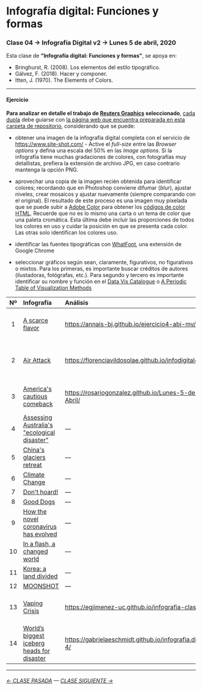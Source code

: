 # Infografía digital: Funciones y formas

### Clase 04 → Infografía Digital v2 → Lunes 5 de abril, 2020
 
Esta clase de **"Infografía digital: Funciones y formas"**, se apoya en:

- Bringhurst, R. (2008). Los elementos del estilo tipográfico.
- Gálvez, F. (2018). Hacer y componer. 
- Itten, J. (1970). The Elements of Colors.  

- - - - - - - 

#### Ejercicio

**Para analizar en detalle el trabajo de [Reuters Graphics](https://graphics.reuters.com/) seleccionado**, [cada dupla](https://docs.google.com/spreadsheets/d/1MIt1eZa-xDh4c1b-sxnYB19rWPAt2jouhps3nAk8WNc/edit?usp=sharing) debe guiarse con [la página web que encuentra preparada en esta carpeta de repositorio](https://profesorfaco.github.io/dno075-2021-1/clase-04/), considerando que se puede:  

- obtener una imagen de la infografía digital completa con el servicio de https://www.site-shot.com/ - Active el *full-size* entre las *Browser options* y defina una escala del 50% en las *Image options*. Si la infografía tiene muchas gradaciones de colores, con fotografías muy detallistas, prefiera la extensión de archivo JPG, en caso contrario mantenga la opción PNG. 

- aprovechar una copia de la imagen recién obtenida para identificar colores; recordando que en Photoshop conviene difumar (*blur*), ajustar niveles, crear mosaicos y ajustar nuevamente (siempre comparando con el original). El resultado de este proceso es una imagen muy pixelada que se puede subir a [Adobe Color](https://color.adobe.com/es/create/image) para obtener los [códigos de color HTML](https://htmlcolorcodes.com/es/). Recuerde que no es lo mismo una carta o un tema de color que una paleta cromática. Esta última debe incluir las proporciones de todos los colores en uso y cuidar la posición en que se presenta cada color. Las otras solo identifican los colores uso.

- identificar las fuentes tipográficas con [WhatFont](https://chrome.google.com/webstore/detail/whatfont/jabopobgcpjmedljpbcaablpmlmfcogm), una extensión de Google Chrome

- seleccionar gráficos según sean, claramente, figurativos, no figurativos o mixtos. Para los primeras, es importante buscar créditos de autores (ilustadoras, fotógrafas, etc.). Para segundo y tercero es importante identificar su nombre y función en el [Data Vis Catalogue](https://datavizcatalogue.com/ES/buscar.html) o [A Periodic Table of Visualization Methods](https://www.visual-literacy.org/periodic_table/periodic_table.html)


| Nº    | Infografía          | Análisis                 | Estudiantes                | 
|:-----:|:--------------------|:-------------------------|:---------------------------|
|  1    | [A scarce flavor](https://graphics.reuters.com/MCCORMICK-VANILLA/010092KE3B8/index.html) | https://annais-bj.github.io/ejercicio4-abj-mv/ | ANNAIS BERTIN + MONSERRAT VERGARA |
|  2    | [Air Attack](https://graphics.reuters.com/CALIFORNIA-WILDFIRE/AIRCRAFT/bdwpkzmyyvm/index.html) | https://florenciavildosolae.github.io/infodigital4/ | AGUSTINA GONZÁLEZ + FLORENCIA VILDÓSOLA |
|  3    | [America's cautious comeback](https://graphics.reuters.com/HEALTH-CORONAVIRUS/USA-TRENDS/jznpnbdojpl/index.html) | https://rosariogonzalez.github.io/Lunes-5-de-Abril/ | ROSARIO GONZÁLEZ + ELISA ROMÁN |
|  4    | [Assessing Australia's "ecological disaster"](https://graphics.reuters.com/AUSTRALIA-BUSHFIRES-WILDLIFE/0100B5672VM/index.html) | — | — |
|  5    | [China's glaciers retreat](https://graphics.reuters.com/CLIMATE-CHANGE/CHINA-GLACIER/rlgvdamqnpo/index.html) | — | — |
|  6    | [Climate Change](https://graphics.reuters.com/CLIMATE-CHANGE/ICEBERG/yzdvxjrbzvx/index.html) | — | — |
|  7    | [Don't hoard!](https://graphics.reuters.com/HEALTH-CORONAVIRUS/FOOD/ygdpzjrwpwa/index.html) | — | — |
|  8    | [Good Dogs](https://graphics.reuters.com/USA-DOGSHOW/010060VM1N3/index.html) | — | — |
|  9    | [How the novel coronavirus has evolved](https://graphics.reuters.com/HEALTH-CORONAVIRUS/EVOLUTION/yxmpjqkdzvr/index.html) | — | — |
|  10   | [In a flash, a changed world](https://graphics.reuters.com/WW2-ANNIVERSARY/HIROSHIMA/rlgpdnqljpo/index.html) | — | — |
|  11   | [Korea: a land divided](https://graphics.reuters.com/NORTHKOREA-SOUTHKOREA-UNIFICATION/010062ES43G/index.html) | — | — |
|  12   | [MOONSHOT](https://graphics.reuters.com/SPACE-EXPLORATION-INDIA-MOON/0100B27N164/index.html) | — | — |
|  13   | [Vaping Crisis](https://graphics.reuters.com/HEALTH-VAPING/0100B4RB2H6/index.html) | https://egjimenez-uc.github.io/infografia-clase4/ | ELIANA JIMENEZ + MARIA JOSE SOTO |
|  14   | [World’s biggest iceberg heads for disaster](https://graphics.reuters.com/CLIMATE-CHANGE/ICEBERG/yzdvxjrbzvx/index.html) | https://gabrielaeschmidt.github.io/infografia.digital-4/ | GABRIELA ECHEVERRÍA + TRINIDAD MARTÍNEZ |

- - - - - - - 

###### [← CLASE PASADA](https://github.com/profesorfaco/dno075-2021-1/tree/main/clase-03) — [CLASE SIGUIENTE →](https://github.com/profesorfaco/dno075-2021-1/tree/main/clase-05) 
